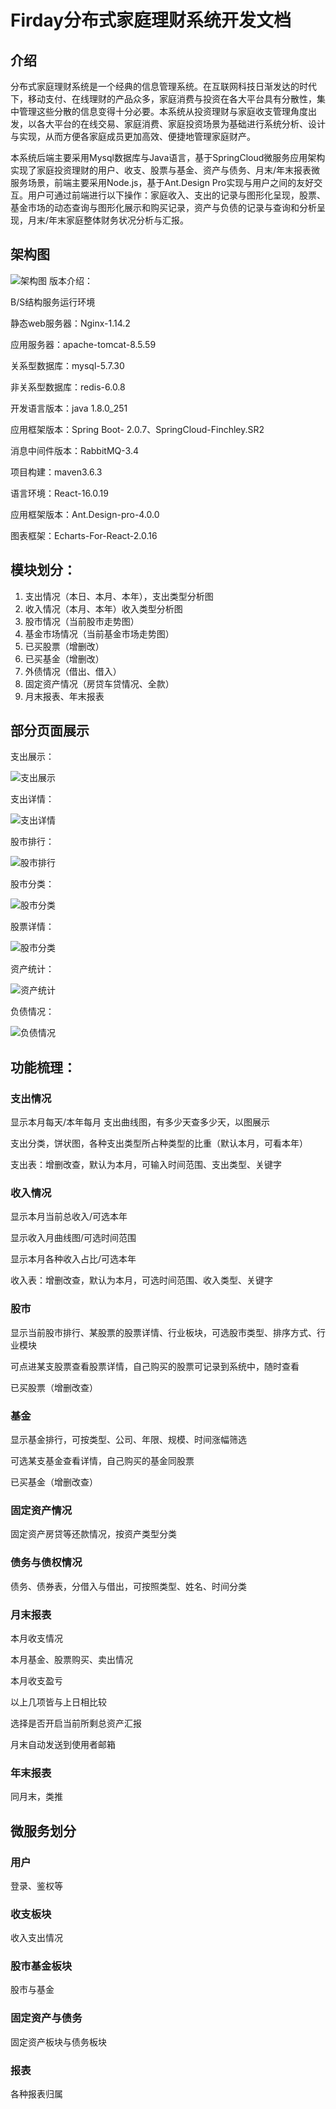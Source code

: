 # Firday分布式家庭理财系统开发文档

## 介绍

​	分布式家庭理财系统是一个经典的信息管理系统。在互联网科技日渐发达的时代下，移动支付、在线理财的产品众多，家庭消费与投资在各大平台具有分散性，集中管理这些分散的信息变得十分必要。本系统从投资理财与家庭收支管理角度出发，以各大平台的在线交易、家庭消费、家庭投资场景为基础进行系统分析、设计与实现，从而方便各家庭成员更加高效、便捷地管理家庭财产。

​	本系统后端主要采用Mysql数据库与Java语言，基于SpringCloud微服务应用架构实现了家庭投资理财的用户、收支、股票与基金、资产与债务、月末/年末报表微服务场景，前端主要采用Node.js，基于Ant.Design Pro实现与用户之间的友好交互。用户可通过前端进行以下操作：家庭收入、支出的记录与图形化呈现，股票、基金市场的动态查询与图形化展示和购买记录，资产与负债的记录与查询和分析呈现，月末/年末家庭整体财务状况分析与汇报。

## 架构图

![架构图](https://images.gitee.com/uploads/images/2021/0420/154740_8c7c2bc5_7419849.jpeg "图3-1.jpg")
版本介绍：

B/S结构服务运行环境

静态web服务器：Nginx-1.14.2

应用服务器：apache-tomcat-8.5.59

关系型数据库：mysql-5.7.30

非关系型数据库：redis-6.0.8

开发语言版本：java 1.8.0_251

应用框架版本：Spring Boot- 2.0.7、SpringCloud-Finchley.SR2

消息中间件版本：RabbitMQ-3.4

项目构建：maven3.6.3

语言环境：React-16.0.19

应用框架版本：Ant.Design-pro-4.0.0

图表框架：Echarts-For-React-2.0.16



## 模块划分：

1. 支出情况（本日、本月、本年），支出类型分析图
2. 收入情况（本月、本年）收入类型分析图
3. 股市情况（当前股市走势图）
4. 基金市场情况（当前基金市场走势图）
5. 已买股票（增删改）
6. 已买基金（增删改）
7. 外债情况（借出、借入）
8. 固定资产情况（房贷车贷情况、全款）
9. 月末报表、年末报表

## 部分页面展示

支出展示：

![支出展示](https://images.gitee.com/uploads/images/2021/0420/154818_6e46f0cc_7419849.png "图4-11.png")

支出详情：

![支出详情](https://images.gitee.com/uploads/images/2021/0420/154846_8ee73509_7419849.png "图4-12.png")

股市排行：

![股市排行](https://images.gitee.com/uploads/images/2021/0420/154918_8d25607b_7419849.png "图4-15.png")

股市分类：

![股市分类](https://images.gitee.com/uploads/images/2021/0420/154937_0d13505a_7419849.png "图4-16.png")

股票详情：

![股市分类](https://images.gitee.com/uploads/images/2021/0420/154949_a10ee124_7419849.png "图4-17.png")

资产统计：

![资产统计](https://images.gitee.com/uploads/images/2021/0420/155009_8539a524_7419849.png "图4-20.png")

负债情况：

![负债情况](https://images.gitee.com/uploads/images/2021/0420/155023_bec5980d_7419849.png "图4-22.png")



## 功能梳理：

### 支出情况

显示本月每天/本年每月 支出曲线图，有多少天查多少天，以图展示

支出分类，饼状图，各种支出类型所占种类型的比重（默认本月，可看本年）

支出表：增删改查，默认为本月，可输入时间范围、支出类型、关键字



### 收入情况

显示本月当前总收入/可选本年

显示收入月曲线图/可选时间范围

显示本月各种收入占比/可选本年

收入表：增删改查，默认为本月，可选时间范围、收入类型、关键字



### 股市

显示当前股市排行、某股票的股票详情、行业板块，可选股市类型、排序方式、行业模块

可点进某支股票查看股票详情，自己购买的股票可记录到系统中，随时查看

已买股票（增删改查）

### 基金

显示基金排行，可按类型、公司、年限、规模、时间涨幅筛选

可选某支基金查看详情，自己购买的基金同股票

已买基金（增删改查）

### 固定资产情况

固定资产房贷等还款情况，按资产类型分类



### 债务与债权情况

债务、债券表，分借入与借出，可按照类型、姓名、时间分类



### 月末报表

本月收支情况

本月基金、股票购买、卖出情况

本月收支盈亏

以上几项皆与上日相比较

选择是否开启当前所剩总资产汇报

月末自动发送到使用者邮箱



### 年末报表

同月末，类推





## 微服务划分

### 用户

登录、鉴权等

### 收支板块

收入支出情况

### 股市基金板块

股市与基金

### 固定资产与债务

固定资产板块与债务板块

### 报表

各种报表归属



